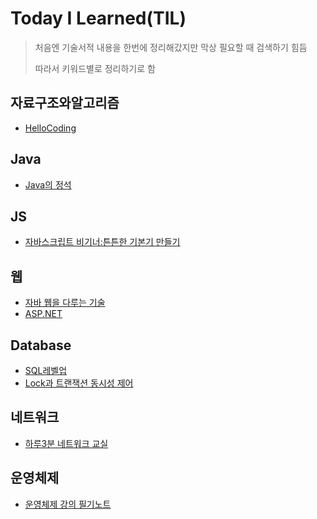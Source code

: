 # Today I Learned(TIL)

> 처음엔 기술서적 내용을 한번에 정리해갔지만 막상 필요할 때 검색하기 힘듬
>
> 따라서 키워드별로 정리하기로 함

## 자료구조와알고리즘
* [HelloCoding](https://github.com/jjy3385/TIL/blob/main/%EC%9E%90%EB%A3%8C%EA%B5%AC%EC%A1%B0%EC%99%80%EC%95%8C%EA%B3%A0%EB%A6%AC%EC%A6%98/HelloCoding.md)

## Java
* [Java의 정석](https://github.com/jjy3385/TIL/blob/main/Java/Java%EC%9D%98%20%EC%A0%95%EC%84%9D/README.md)

## JS
* [자바스크립트 비기너:튼튼한 기본기 만들기](https://github.com/jjy3385/TIL/blob/main/javaScript/jsBeginner/README.md)

## 웹 
* [자바 웹을 다루는 기술](https://github.com/jjy3385/TIL/blob/main/%EC%9B%B9%EA%B0%9C%EB%B0%9C/%EC%9E%90%EB%B0%94%EC%9B%B9%EC%9D%84%EB%8B%A4%EB%A3%A8%EB%8A%94%EA%B8%B0%EC%88%A0/README.md)
* [ASP.NET](https://github.com/jjy3385/TIL/tree/main/%EC%9B%B9%EA%B0%9C%EB%B0%9C/ASP.NET)

## Database
* [SQL레벨업](https://github.com/jjy3385/TIL/blob/main/Database/sqlLevelUp/README.md)
* [Lock과 트랜잭션 동시성 제어](https://github.com/jjy3385/TIL/blob/main/Database/LockAndTransaction.md)

## 네트워크
* [하루3분 네트워크 교실](https://github.com/jjy3385/TIL/blob/main/%EB%84%A4%ED%8A%B8%EC%9B%8C%ED%81%AC/%ED%95%98%EB%A3%A83%EB%B6%84%20%EB%84%A4%ED%8A%B8%EC%9B%8C%ED%81%AC%20%EA%B5%90%EC%8B%A4/README.md)

## 운영체제
* [운영체제 강의 필기노트](https://github.com/jjy3385/TIL/blob/main/OS/Heejae'sLecture/README.md)
